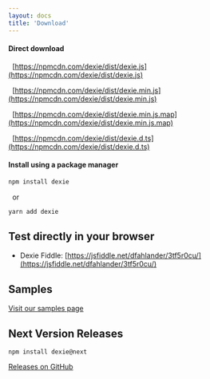 ```yaml
---
layout: docs
title: 'Download'
---
```


#### Direct download

&nbsp;&nbsp;[https://npmcdn.com/dexie/dist/dexie.js](https://npmcdn.com/dexie/dist/dexie.js)

&nbsp;&nbsp;[https://npmcdn.com/dexie/dist/dexie.min.js](https://npmcdn.com/dexie/dist/dexie.min.js)

&nbsp;&nbsp;[https://npmcdn.com/dexie/dist/dexie.min.js.map](https://npmcdn.com/dexie/dist/dexie.min.js.map)

&nbsp;&nbsp;[https://npmcdn.com/dexie/dist/dexie.d.ts](https://npmcdn.com/dexie/dist/dexie.d.ts)


#### Install using a package manager

```bash
npm install dexie
```
&nbsp;&nbsp;or

```bash
yarn add dexie
```

## Test directly in your browser

* Dexie Fiddle: [https://jsfiddle.net/dfahlander/3tf5r0cu/](https://jsfiddle.net/dfahlander/3tf5r0cu/)

## Samples

[Visit our samples page](/docs/Samples)

## Next Version Releases

```
npm install dexie@next
```

[Releases on GitHub](https://github.com/dexie/Dexie.js/releases)


